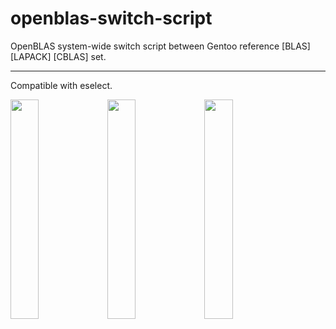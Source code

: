 # openblas-switch-script
OpenBLAS system-wide switch script between Gentoo reference [BLAS] [LAPACK] [CBLAS] set.

-----------------------------------------------------------
Compatible with eselect.

<img src="https://user-images.githubusercontent.com/25556606/56973043-c3640080-6b74-11e9-9415-90b3fa01ee9f.png" width="30%"></img> <img src="https://user-images.githubusercontent.com/25556606/56973077-d1198600-6b74-11e9-97a0-315e789142cd.png" width="30%"></img> <img src="https://user-images.githubusercontent.com/25556606/56973125-e55d8300-6b74-11e9-99c7-142bfc4b2b11.png" width="30%"></img> 
